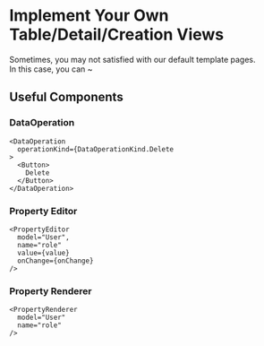 Implement Your Own Table/Detail/Creation Views
====

Sometimes, you may not satisfied with our default template pages. <br />
In this case, you can ~

Useful Components
----

### DataOperation
```tsx
<DataOperation
  operationKind={DataOperationKind.Delete
>
  <Button>
    Delete
  </Button>
</DataOperation>
```

### Property Editor

```tsx
<PropertyEditor
  model="User",
  name="role"
  value={value}
  onChange={onChange}
/>
```

### Property Renderer

```tsx
<PropertyRenderer
  model="User"
  name="role"
/>
```
